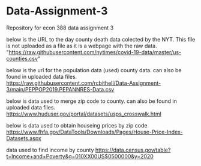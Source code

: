 # Data-Assignment-3
Repository for econ 388 data assignment 3

below is the URL to the day county death data colected by the NYT. This file is not uploaded as a file as it is a webpage with the raw data.
"https://raw.githubusercontent.com/nytimes/covid-19-data/master/us-counties.csv"

below is the url for the population data (used) county data. can also be found in uploaded data files.
https://raw.githubusercontent.com/rcbithell/Data-Assignment-3/main/PEPPOP2019.PEPANNRES-Data.csv

below is data used to merge zip code to county. can also be found in uploaded data files. 
https://www.huduser.gov/portal/datasets/usps_crosswalk.html

below is data used to obtain houseing prices by zip code
https://www.fhfa.gov/DataTools/Downloads/Pages/House-Price-Index-Datasets.aspx

data used to find income by county
https://data.census.gov/table?t=Income+and+Poverty&g=010XX00US$0500000&y=2020



